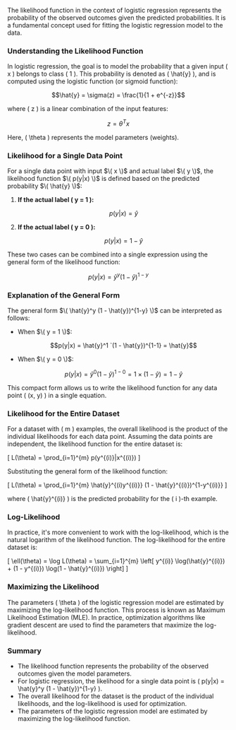The likelihood function in the context of logistic regression represents the probability of the observed outcomes given the predicted probabilities. It is a fundamental concept used for fitting the logistic regression model to the data.

### Understanding the Likelihood Function

In logistic regression, the goal is to model the probability that a given input \( x \) belongs to class \( 1 \). This probability is denoted as \( \hat{y} \), and is computed using the logistic function (or sigmoid function):

```math
\hat{y} = \sigma(z) = \frac{1}{1 + e^{-z}}
```

where \( z \) is a linear combination of the input features:

```math
z = \theta^T x
```

Here, \( \theta \) represents the model parameters (weights).

### Likelihood for a Single Data Point

For a single data point with input $\( x \)$ and actual label $\( y \)$, the likelihood function $\( p(y|x) \)$ is defined based on the predicted probability $\( \hat{y} \)$:

1. **If the actual label \( y = 1 \):**
   ```math
   p(y|x) = \hat{y}
   ```

2. **If the actual label \( y = 0 \):**
   ```math
   p(y|x) = 1 - \hat{y}
   ```

These two cases can be combined into a single expression using the general form of the likelihood function:

```math
p(y|x) = \hat{y}^y (1 - \hat{y})^{1-y}
```

### Explanation of the General Form

The general form $\( \hat{y}^y (1 - \hat{y})^{1-y} \)$ can be interpreted as follows:

- When $\( y = 1 \)$:
  ```math
  p(y|x) = \hat{y}^1 `(1 - \hat{y})^{1-1} = \hat{y}
  ```
  
- When $\( y = 0 \)$:
  ```math
  p(y|x) = \hat{y}^0 (1 - \hat{y})^{1-0} = 1 \times (1 - \hat{y}) = 1 - \hat{y}
  ```

This compact form allows us to write the likelihood function for any data point \( (x, y) \) in a single equation.

### Likelihood for the Entire Dataset

For a dataset with \( m \) examples, the overall likelihood is the product of the individual likelihoods for each data point. Assuming the data points are independent, the likelihood function for the entire dataset is:

\[ L(\theta) = \prod_{i=1}^{m} p(y^{(i)}|x^{(i)}) \]

Substituting the general form of the likelihood function:

\[ L(\theta) = \prod_{i=1}^{m} \hat{y}^{(i)y^{(i)}} (1 - \hat{y}^{(i)})^{1-y^{(i)}} \]

where \( \hat{y}^{(i)} \) is the predicted probability for the \( i \)-th example.

### Log-Likelihood

In practice, it's more convenient to work with the log-likelihood, which is the natural logarithm of the likelihood function. The log-likelihood for the entire dataset is:

\[ \ell(\theta) = \log L(\theta) = \sum_{i=1}^{m} \left[ y^{(i)} \log(\hat{y}^{(i)}) + (1 - y^{(i)}) \log(1 - \hat{y}^{(i)}) \right] \]

### Maximizing the Likelihood

The parameters \( \theta \) of the logistic regression model are estimated by maximizing the log-likelihood function. This process is known as Maximum Likelihood Estimation (MLE). In practice, optimization algorithms like gradient descent are used to find the parameters that maximize the log-likelihood.

### Summary

- The likelihood function represents the probability of the observed outcomes given the model parameters.
- For logistic regression, the likelihood for a single data point is \( p(y|x) = \hat{y}^y (1 - \hat{y})^{1-y} \).
- The overall likelihood for the dataset is the product of the individual likelihoods, and the log-likelihood is used for optimization.
- The parameters of the logistic regression model are estimated by maximizing the log-likelihood function.
